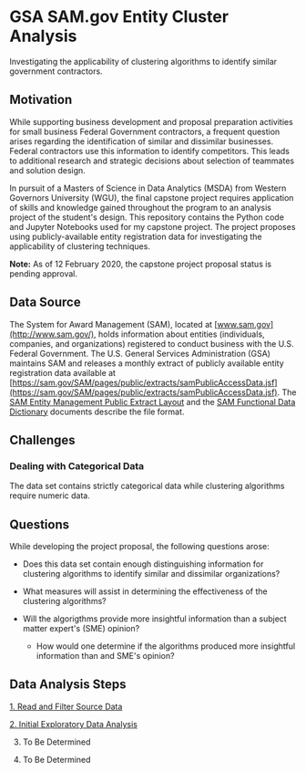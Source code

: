 # GSA SAM.gov Entity Cluster Analysis
 Investigating the applicability of clustering algorithms to identify similar government contractors.

## Motivation

While supporting business development and proposal preparation activities for small business Federal Government contractors, a frequent question arises regarding the identification of similar and dissimilar businesses. Federal contractors use this information to identify competitors. This leads to additional research and strategic decisions about selection of teammates and solution design.

In pursuit of a Masters of Science in Data Analytics (MSDA) from Western Governors University (WGU), the final capstone project requires application of skills and knowledge gained throughout the program to an analysis project of the student's design. This repository contains the Python code and Jupyter Notebooks used for my capstone project. The project proposes using publicly-available entity registration data for investigating the applicability of clustering techniques.

**Note:** As of 12 February 2020, the capstone project proposal status is pending approval.

## Data Source

The System for Award Management (SAM), located at [www.sam.gov](http://www.sam.gov/), holds information about entities (individuals, companies, and organizations) registered to conduct business with the U.S. Federal Government. The U.S. General Services Administration (GSA) maintains SAM and releases a monthly extract of publicly available entity registration data available at [https://sam.gov/SAM/pages/public/extracts/samPublicAccessData.jsf](https://sam.gov/SAM/pages/public/extracts/samPublicAccessData.jsf). The [SAM Entity Management Public Extract Layout](https://sam.gov/SAM/transcript/SAM_Entity_Management_Public_Extract_Layout_v1.1.pdf) and the [SAM Functional Data Dictionary](https://gsa.github.io/sam_api/sam/SAM_Functional_Data_Dictionary_v7_Public.pdf) documents describe the file format. 

## Challenges

### Dealing with Categorical Data

The data set contains strictly categorical data while clustering algorithms require numeric data. 

## Questions

While developing the project proposal, the following questions arose: 
- Does this data set contain enough distinguishing information for clustering algorithms to identify similar and dissimilar organizations? 
- What measures will assist in determining the effectiveness of the clustering algorithms? 
- Will the algorigthms provide more insightful information than a subject matter expert's (SME) opinion? 

   - How would one determine if the algorithms produced more insightful information than and SME's opinion?

## Data Analysis Steps

[1. Read and Filter Source Data](https://github.com/cmhstudies/GSA-SAM.gov-Entity-Cluster-Analysis/blob/master/1.%20Read%20and%20Filter%20Source%20Data.ipynb)

[2. Initial Exploratory Data Analysis](https://github.com/cmhstudies/GSA-SAM.gov-Entity-Cluster-Analysis/blob/master/2.%20Initial%20Exploratory%20Data%20Analysis.ipynb)

3. To Be Determined

4. To Be Determined
